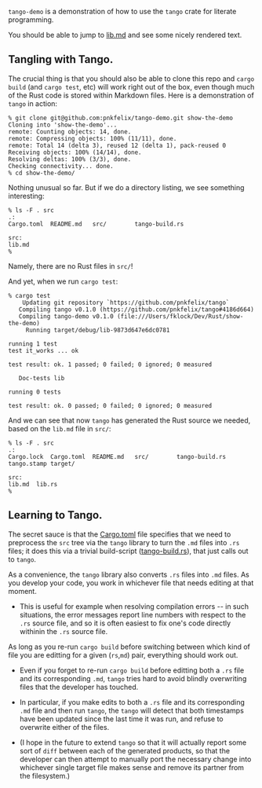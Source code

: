 `tango-demo` is a demonstration of how to use the `tango` crate for
literate programming.

You should be able to jump to [lib.md] and see some nicely rendered text.

[lib.md]: src/lib.md

## Tangling with Tango.

The crucial thing is that you should also be able to clone this repo
and `cargo build` (and `cargo test`, etc) will work right out of the
box, even though much of the Rust code is stored within Markdown
files. Here is a demonstration of `tango` in action:

```
% git clone git@github.com:pnkfelix/tango-demo.git show-the-demo
Cloning into 'show-the-demo'...
remote: Counting objects: 14, done.        
remote: Compressing objects: 100% (11/11), done.        
remote: Total 14 (delta 3), reused 12 (delta 1), pack-reused 0        
Receiving objects: 100% (14/14), done.
Resolving deltas: 100% (3/3), done.
Checking connectivity... done.
% cd show-the-demo/
```

Nothing unusual so far. But if we do a directory listing, we see something interesting:

```
% ls -F . src
.:
Cargo.toml	README.md	src/		tango-build.rs

src:
lib.md
%
```

Namely, there are no Rust files in `src/`!

And yet, when we run `cargo test`:

```
% cargo test
    Updating git repository `https://github.com/pnkfelix/tango`
   Compiling tango v0.1.0 (https://github.com/pnkfelix/tango#4186d664)
   Compiling tango-demo v0.1.0 (file:///Users/fklock/Dev/Rust/show-the-demo)
     Running target/debug/lib-9873d647e6dc0781

running 1 test
test it_works ... ok

test result: ok. 1 passed; 0 failed; 0 ignored; 0 measured

   Doc-tests lib

running 0 tests

test result: ok. 0 passed; 0 failed; 0 ignored; 0 measured
```

And we can see that now `tango` has generated the Rust source we
needed, based on the `lib.md` file in `src/`:

```
% ls -F . src
.:
Cargo.lock	Cargo.toml	README.md	src/		tango-build.rs	tango.stamp	target/

src:
lib.md	lib.rs
%
```

## Learning to Tango.

The secret sauce is that the [Cargo.toml] file specifies that we need
to preprocess the `src` tree via the `tango` library to turn the `.md`
files into `.rs` files; it does this via a trivial build-script
([tango-build.rs]), that just calls out to `tango`.

[Cargo.toml]: Cargo.toml
[tango-build.rs]: tango-build.rs

As a convenience, the `tango` library also converts `.rs` files into
`.md` files. As you develop your code, you work in whichever file that
needs editing at that moment.

 * This is useful for example when resolving compilation errors -- in
   such situations, the error messages report line numbers with
   respect to the `.rs` source file, and so it is often easiest to fix
   one's code directly withinin the `.rs` source file.

As long as you re-run `cargo build` before switching between which
kind of file you are editting for a given (`rs`,`md`) pair, everything
should work out.

 * Even if you forget to re-run `cargo build` before editting both
   a `.rs` file and its corresponding `.md`, `tango` tries hard to
   avoid blindly overwriting files that the developer has touched.
 
 * In particular, if you make edits to both a `.rs` file and its
   corresponding `.md` file and then run `tango`, the `tango` will
   detect that both timestamps have been updated since the last
   time it was run, and refuse to overwrite either of the files.
 
 * (I hope in the future to extend `tango` so that it will actually
    report some sort of `diff` between each of the generated products,
    so that the developer can then attempt to manually port the
    necessary change into whichever single target file makes sense and
    remove its partner from the filesystem.)
